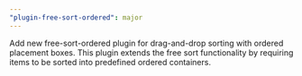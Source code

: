 ```yaml
---
"plugin-free-sort-ordered": major
---
```


Add new free-sort-ordered plugin for drag-and-drop sorting with ordered placement boxes. This plugin extends the free sort functionality by requiring items to be sorted into predefined ordered containers.